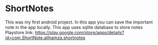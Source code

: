 # ShortNotes
 This was my first android project. In this app you can save the important note in the app locally.
 This app uses sqlite database to store notes
 Playstore link:
 https://play.google.com/store/apps/details?id=com.ShortNote.alihamza.shortnotes
 
